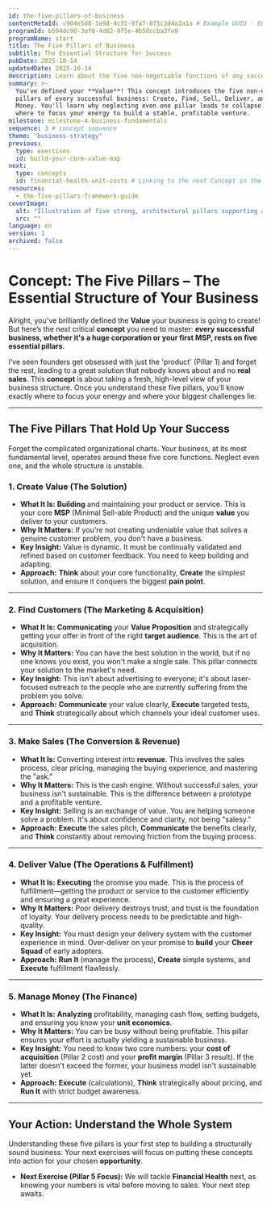 ```yaml
---
id: the-five-pillars-of-business
contentMetaId: c904e5d8-3a9d-4c31-97a7-8f5c3d4a2a1a # Example UUID - Ensure uniqueness
programId: b594dc90-3af0-4d62-9f5e-4b5dccba3fe9
programName: start
title: The Five Pillars of Business
subtitle: The Essential Structure for Success
pubDate: 2025-10-14
updatedDate: 2025-10-14
description: Learn about the five non-negotiable functions of any successful business: Create Value, Find Customers, Make Sales, Deliver Value, and Manage Money.
summary: >-
  You've defined your **Value**! This concept introduces the five non-negotiable
  pillars of every successful business: Create, Find, Sell, Deliver, and Manage
  Money. You'll learn why neglecting even one pillar leads to collapse and
  where to focus your energy to build a stable, profitable venture.
milestone: milestone-4-business-fundamentals
sequence: 3 # concept sequence
theme: "business-strategy"
previous:
  type: exercises
  id: build-your-core-value-map
next:
  type: concepts
  id: financial-health-unit-costs # Linking to the next Concept in the sequence
resources:
  - the-five-pillars-framework-guide
coverImage:
  alt: "Illustration of five strong, architectural pillars supporting a roof structure, symbolizing the foundation of a business."
  src: ""
language: en
version: 1
archived: false
---
```

# Concept: The Five Pillars – The Essential Structure of Your Business

Alright, you've brilliantly defined the **Value** your business is going to create! But here’s the next critical **concept** you need to master: **every successful business, whether it's a huge corporation or your first MSP, rests on five essential pillars.**

I’ve seen founders get obsessed with just the 'product' (Pillar 1) and forget the rest, leading to a great solution that nobody knows about and no **real sales**. This **concept** is about taking a fresh, high-level view of your business structure. Once you understand these five pillars, you’ll know exactly where to focus your energy and where your biggest challenges lie.

---

## The Five Pillars That Hold Up Your Success

Forget the complicated organizational charts. Your business, at its most fundamental level, operates around these five core functions. Neglect even one, and the whole structure is unstable.

### 1. Create Value (The Solution)

* **What It Is:** **Building** and maintaining your product or service. This is your core **MSP** (Minimal Sell-able Product) and the unique **value** you deliver to your customers.
* **Why It Matters:** If you're not creating undeniable value that solves a genuine customer problem, you don't have a business.
* **Key Insight:** Value is dynamic. It must be continually validated and refined based on customer feedback. You need to keep building and adapting.
* **Approach:** **Think** about your core functionality, **Create** the simplest solution, and ensure it conquers the biggest **pain point**.

---

### 2. Find Customers (The Marketing & Acquisition)

* **What It Is:** **Communicating** your **Value Proposition** and strategically getting your offer in front of the right **target audience**. This is the art of acquisition.
* **Why It Matters:** You can have the best solution in the world, but if no one knows you exist, you won't make a single sale. This pillar connects your solution to the market's need.
* **Key Insight:** This isn't about advertising to everyone; it's about laser-focused outreach to the people who are currently suffering from the problem you solve.
* **Approach:** **Communicate** your value clearly, **Execute** targeted tests, and **Think** strategically about which channels your ideal customer uses.

---

### 3. Make Sales (The Conversion & Revenue)

* **What It Is:** Converting interest into **revenue**. This involves the sales process, clear pricing, managing the buying experience, and mastering the "ask."
* **Why It Matters:** This is the cash engine. Without successful sales, your business isn't sustainable. This is the difference between a prototype and a profitable venture.
* **Key Insight:** Selling is an exchange of value. You are helping someone solve a problem. It's about confidence and clarity, not being "salesy."
* **Approach:** **Execute** the sales pitch, **Communicate** the benefits clearly, and **Think** constantly about removing friction from the buying process.

---

### 4. Deliver Value (The Operations & Fulfillment)

* **What It Is:** **Executing** the promise you made. This is the process of fulfillment—getting the product or service to the customer efficiently and ensuring a great experience.
* **Why It Matters:** Poor delivery destroys trust, and trust is the foundation of loyalty. Your delivery process needs to be predictable and high-quality.
* **Key Insight:** You must design your delivery system with the customer experience in mind. Over-deliver on your promise to **build** your **Cheer Squad** of early adopters.
* **Approach:** **Run It** (manage the process), **Create** simple systems, and **Execute** fulfillment flawlessly.

---

### 5. Manage Money (The Finance)

* **What It Is:** **Analyzing** profitability, managing cash flow, setting budgets, and ensuring you know your **unit economics**.
* **Why It Matters:** You can be busy without being profitable. This pillar ensures your effort is actually yielding a sustainable business.
* **Key Insight:** You need to know two core numbers: your **cost of acquisition** (Pillar 2 cost) and your **profit margin** (Pillar 3 result). If the latter doesn't exceed the former, your business model isn't sustainable yet.
* **Approach:** **Execute** (calculations), **Think** strategically about pricing, and **Run It** with strict budget awareness.

---

## Your Action: Understand the Whole System

Understanding these five pillars is your first step to building a structurally sound business. Your next exercises will focus on putting these concepts into action for your chosen **opportunity**.

* **Next Exercise (Pillar 5 Focus):** We will tackle **Financial Health** next, as knowing your numbers is vital before moving to sales. Your next step awaits.